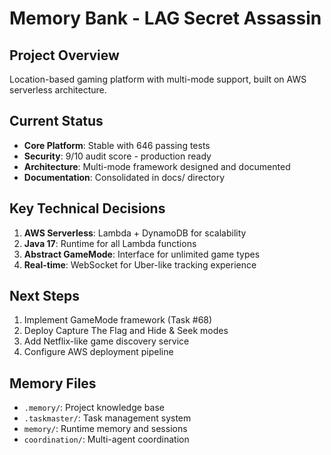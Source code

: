 # Memory Bank - LAG Secret Assassin

## Project Overview
Location-based gaming platform with multi-mode support, built on AWS serverless architecture.

## Current Status
- **Core Platform**: Stable with 646 passing tests
- **Security**: 9/10 audit score - production ready
- **Architecture**: Multi-mode framework designed and documented
- **Documentation**: Consolidated in docs/ directory

## Key Technical Decisions
1. **AWS Serverless**: Lambda + DynamoDB for scalability
2. **Java 17**: Runtime for all Lambda functions
3. **Abstract GameMode**: Interface for unlimited game types
4. **Real-time**: WebSocket for Uber-like tracking experience

## Next Steps
1. Implement GameMode framework (Task #68)
2. Deploy Capture The Flag and Hide & Seek modes
3. Add Netflix-like game discovery service
4. Configure AWS deployment pipeline

## Memory Files
- `.memory/`: Project knowledge base
- `.taskmaster/`: Task management system
- `memory/`: Runtime memory and sessions
- `coordination/`: Multi-agent coordination